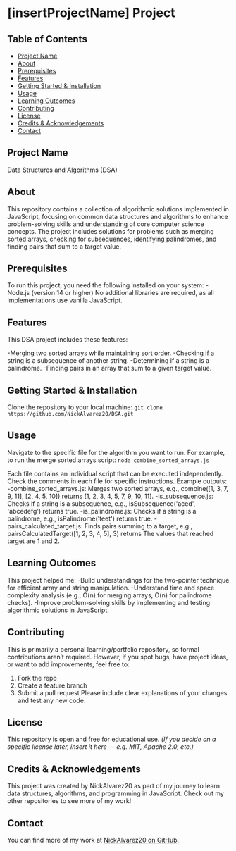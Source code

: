 # [insertProjectName] Project
## Table of Contents
- [Project Name](#project-name)
- [About](#about)
- [Prerequisites](#prerequisites)
- [Features](#features)
- [Getting Started & Installation](#getting-started--installation)
- [Usage](#usage)
- [Learning Outcomes](#learning-outcomes)
- [Contributing](#contributing)
- [License](#license)
- [Credits & Acknowledgements](#credits--acknowledgements)
- [Contact](#contact)
## Project Name
Data Structures and Algorithms (DSA)
## About
This repository contains a collection of algorithmic solutions implemented in JavaScript, focusing on common data structures and algorithms to enhance problem-solving skills and understanding of core computer science concepts. The project includes solutions for problems such as merging sorted arrays, checking for subsequences, identifying palindromes, and finding pairs that sum to a target value.
## Prerequisites
To run this project, you need the following installed on your system:
-Node.js (version 14 or higher) No additional libraries are required, as all implementations use vanilla JavaScript.
## Features
This DSA project includes these features:

-Merging two sorted arrays while maintaining sort order.
-Checking if a string is a subsequence of another string.
-Determining if a string is a palindrome.
-Finding pairs in an array that sum to a given target value.

## Getting Started & Installation
Clone the repository to your local machine:
`git clone https://github.com/NickAlvarez20/DSA.git`
## Usage
Navigate to the specific file for the algorithm you want to run. For example, to run the merge sorted arrays script:
`node combine_sorted_arrays.js`

Each file contains an individual script that can be executed independently. Check the comments in each file for specific instructions. Example outputs:
-combine_sorted_arrays.js: Merges two sorted arrays, e.g., combine([1, 3, 7, 9, 11], [2, 4, 5, 10]) returns [1, 2, 3, 4, 5, 7, 9, 10, 11].
-is_subsequence.js: Checks if a string is a subsequence, e.g., isSubsequence('aced', 'abcedefg') returns true.
-is_palindrome.js: Checks if a string is a palindrome, e.g., isPalindrome('teet') returns true.
-pairs_calculated_target.js: Finds pairs summing to a target, e.g., pairsCalculatedTarget([1, 2, 3, 4, 5], 3) returns The values that reached target are 1 and 2.

## Learning Outcomes
This project helped me:
-Build understandings for the two-pointer technique for efficient array and string manipulation.
-Understand time and space complexity analysis (e.g., O(n) for merging arrays, O(n) for palindrome checks).
-Improve problem-solving skills by implementing and testing algorithmic solutions in JavaScript.

## Contributing
This is primarily a personal learning/portfolio repository, so formal contributions aren’t required. However, if you spot bugs, have project ideas, or want to add improvements, feel free to:

1. Fork the repo
2. Create a feature branch
3. Submit a pull request Please include clear explanations of your changes and test any new code.

## License
This repository is open and free for educational use.
*(If you decide on a specific license later, insert it here — e.g. MIT, Apache 2.0, etc.)*
## Credits & Acknowledgements
This project was created by NickAlvarez20 as part of my journey to learn data structures, algorithms, and programming in JavaScript. Check out my other repositories to see more of my work!
## Contact
You can find more of my work at [NickAlvarez20 on GitHub](https://github.com/NickAlvarez20).
